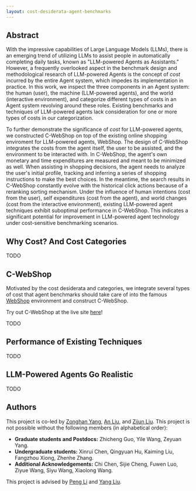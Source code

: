 ```yaml
---
layout: cost-desiderata-agent-benchmarks
---
```


## Abstract

With the impressive capabilities of Large Language Models (LLMs), there is an emerging trend of utilizing LLMs to assist people in automatically completing daily tasks, known as "LLM-powered Agents as Assistants." However, a frequently overlooked aspect in the benchmark design and methodological research of LLM-powered Agents is the concept of *cost* incurred by the entire Agent system, which impedes its implementation in practice. In this work, we inspect the three components in an Agent system: the human (user), the machine (LLM-powered agents), and the world (interactive environment), and categorize different types of costs in an Agent system revolving around these roles. Existing benchmarks and techniques of LLM-powered agents lack consideration for one or more types of costs in our categorization.

To further demonstrate the significance of *cost* for LLM-powered agents, we constructed C-WebShop on top of the existing online shopping enviroment for LLM-powered agents, WebShop. The design of C-WebShop integrates the costs from the agent itself, the user to be assisted, and the environment to be interacted with. In C-WebShop, the agent's own monetary and time expenditures are measured and meant to be minimized as well. When assisting in shopping decisions, the agent needs to analyze the user's initial profile, tracking and inferring a series of shopping instructions to make the best choices. In the meantime, the search results in C-WebShop constantly evolve with the historical click actions because of a reranking sorting mechanism. Under the influence of human intentions (cost from the user), self expenditures (cost from the agent), and world changes (cost from the interactive environment), existing LLM-powered agent techniques exhibit suboptimal performance in C-WebShop. This indicates a significant potential for improvement in LLM-powered agent technology under cost-sensitive benchmarking scenarios.

## Why Cost? And Cost Categories

TODO

## C-WebShop

Motivated by the cost desiderata and categories, we integrate several types of cost that agent benchmarks should take care of into the famous [WebShop](https://webshop-pnlp.github.io/) environment and construct C-WebShop.

Try out C-WebShop at the live site [here]()!

TODO

## Performance of Existing Techniques

TODO

## LLM-Powered Agents Go Realistic

TODO

## Authors

This project is co-led by [Zonghan Yang](https://minicheshire.github.io), [An Liu](https://github.com/xxmlala), and [Zijun Liu](https://github.com/BBQGOD). This project is not possible without the following members (in alphabetical order):
- **Graduate students and Postdocs:** Zhicheng Guo, Yile Wang, Zeyuan Yang.
- **Undergraduate students:** Xinrui Chen, Qingyuan Hu, Kaiming Liu, Fangzhou Xiong, Zhenhe Zhang.
- **Additional Acknowledgements:** Chi Chen, Sijie Cheng, Fuwen Luo, Ziyue Wang, Siyu Wang, Xiaolong Wang.

This project is advised by [Peng Li](https://www.lpeng.net/) and [Yang Liu](https://nlp.csai.tsinghua.edu.cn/~ly). 